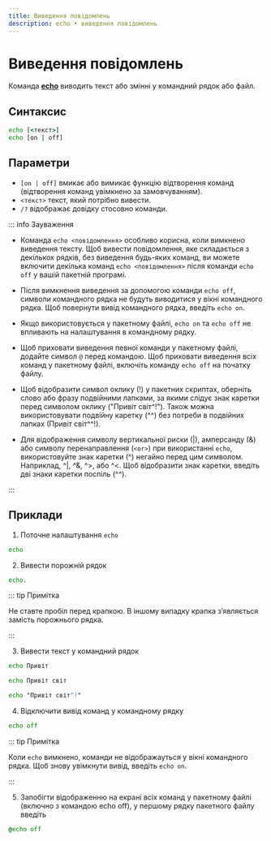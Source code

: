 ```yaml
---
title: Виведення повідомлень
description: echo • виведення повідомлень
---
```


# Виведення повідомлень

Команда **[echo](https://docs.microsoft.com/en-us/windows-server/administration/windows-commands/echo 'Microsoft Dosc')** виводить текст або змінні у командний рядок або файл.

## Синтаксис

```cmd
echo [<текст>]
echo [on | off]
```

## Параметри

- `[on | off]` вмикає або вимикає функцію відтворення команд (відтворення команд увімкнено за замовчуванням).
- `<текст>` текст, який потрібно вивести.
- `/?` відображає довідку стосовно команди.

::: info Зауваження

- Команда `echo <повідомлення>` особливо корисна, коли вимкнено виведення тексту. Щоб вивести повідомлення, яке складається з декількох рядків, без виведення будь-яких команд, ви можете включити декілька команд `echo <повідомлення>` після команди `echo off` у вашій пакетній програмі.

- Після вимкнення виведення за допомогою команди `echo off`, символи командного рядка не будуть виводитися у вікні командного рядка. Щоб повернути вивід командного рядка, введіть `echo on`.

- Якщо використовується у пакетному файлі, `echo on` та `echo off` не впливають на налаштування в командному рядку.

- Щоб приховати виведення певної команди у пакетному файлі, додайте символ `@` перед командою. Щоб приховати виведення всіх команд у пакетному файлі, включіть команду `echo off` на початку файлу.

- Щоб відобразити символ оклику (!) у пакетних скриптах, оберніть слово або фразу подвійними лапками, за якими слідує знак каретки перед символом оклику ("Привіт світ^!"). Також можна використовувати подвійну каретку (^^) без потреби в подвійних лапках (Привіт світ^^!).

- Для відображення символу вертикальної риски (|), амперсанду (&) або символу перенаправлення (`<or>`) при використанні `echo`, використовуйте знак каретки (^) негайно перед цим символом. Наприклад, ^|, ^&, ^>, або ^<. Щоб відобразити знак каретки, введіть дві знаки каретки поспіль (^^).

:::

## Приклади

1. Поточне налаштування `echo`

```cmd
echo
```

2. Вивести порожній рядок

```cmd
echo.
```

::: tip Примітка

Не ставте пробіл перед крапкою. В іншому випадку крапка з’являється замість порожнього рядка.

:::

3. Вивести текст у командний рядок

```cmd
echo Привіт
```

```cmd
echo Привіт світ
```

```cmd
echo "Привіт світ^!"
```

4. Відключити вивід команд у командному рядку

```cmd
echo off
```

::: tip Примітка

Коли `echo` вимкнено, команди не відображауться у вікні командного рядка. Щоб знову увімкнути вивід, введіть `echo on`.

:::

5. Запобігти відображенню на екрані всіх команд у пакетному файлі (включно з командою echo off), у першому рядку пакетного файлу введіть

```cmd
@echo off
```
